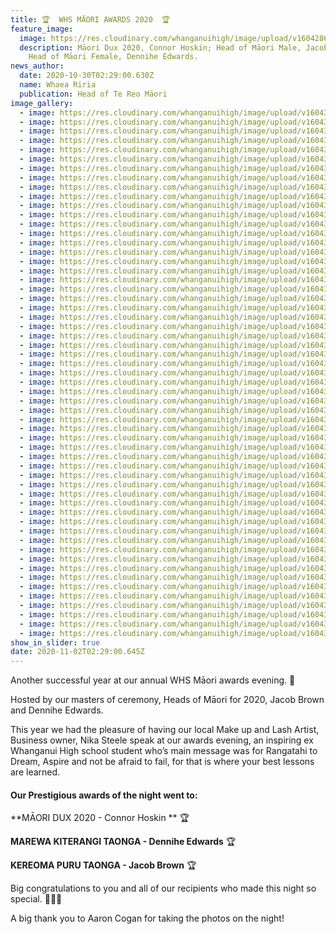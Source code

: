 ```yaml
---
title: 🏆  WHS MĀORI AWARDS 2020  🏆
feature_image:
  image: https://res.cloudinary.com/whanganuihigh/image/upload/v1604286171/News/Connor-Dennihe-_-Jacob.jpg
  description: Māori Dux 2020, Connor Hoskin; Head of Māori Male, Jacob Brown and
    Head of Māori Female, Dennihe Edwards.
news_author:
  date: 2020-10-30T02:29:00.630Z
  name: Whaea Riria
  publication: Head of Te Reo Māori
image_gallery:
  - image: https://res.cloudinary.com/whanganuihigh/image/upload/v1604351503/News/Maori%20Awards%202020%20for%20Website/1.IMG_1240.jpg
  - image: https://res.cloudinary.com/whanganuihigh/image/upload/v1604351561/News/Maori%20Awards%202020%20for%20Website/2.IMG_1241.jpg
  - image: https://res.cloudinary.com/whanganuihigh/image/upload/v1604351529/News/Maori%20Awards%202020%20for%20Website/3.IMG_1244.jpg
  - image: https://res.cloudinary.com/whanganuihigh/image/upload/v1604351638/News/Maori%20Awards%202020%20for%20Website/4.IMG_1245.jpg
  - image: https://res.cloudinary.com/whanganuihigh/image/upload/v1604351694/News/Maori%20Awards%202020%20for%20Website/5.IMG_1249.jpg
  - image: https://res.cloudinary.com/whanganuihigh/image/upload/v1604351726/News/Maori%20Awards%202020%20for%20Website/6.IMG_1251.jpg
  - image: https://res.cloudinary.com/whanganuihigh/image/upload/v1604351734/News/Maori%20Awards%202020%20for%20Website/7.IMG_1252.jpg
  - image: https://res.cloudinary.com/whanganuihigh/image/upload/v1604351741/News/Maori%20Awards%202020%20for%20Website/8.IMG_1255.jpg
  - image: https://res.cloudinary.com/whanganuihigh/image/upload/v1604351745/News/Maori%20Awards%202020%20for%20Website/9.IMG_1257.jpg
  - image: https://res.cloudinary.com/whanganuihigh/image/upload/v1604351501/News/Maori%20Awards%202020%20for%20Website/10.IMG_1262.jpg
  - image: https://res.cloudinary.com/whanganuihigh/image/upload/v1604351501/News/Maori%20Awards%202020%20for%20Website/11.IMG_1265.jpg
  - image: https://res.cloudinary.com/whanganuihigh/image/upload/v1604351501/News/Maori%20Awards%202020%20for%20Website/12.IMG_1267.jpg
  - image: https://res.cloudinary.com/whanganuihigh/image/upload/v1604351502/News/Maori%20Awards%202020%20for%20Website/13.IMG_1269.jpg
  - image: https://res.cloudinary.com/whanganuihigh/image/upload/v1604351502/News/Maori%20Awards%202020%20for%20Website/14.IMG_1271.jpg
  - image: https://res.cloudinary.com/whanganuihigh/image/upload/v1604351529/News/Maori%20Awards%202020%20for%20Website/15.IMG_1274.jpg
  - image: https://res.cloudinary.com/whanganuihigh/image/upload/v1604351528/News/Maori%20Awards%202020%20for%20Website/16.IMG_1275.jpg
  - image: https://res.cloudinary.com/whanganuihigh/image/upload/v1604351529/News/Maori%20Awards%202020%20for%20Website/17.IMG_1276.jpg
  - image: https://res.cloudinary.com/whanganuihigh/image/upload/v1604351532/News/Maori%20Awards%202020%20for%20Website/18.IMG_1278.jpg
  - image: https://res.cloudinary.com/whanganuihigh/image/upload/v1604351555/News/Maori%20Awards%202020%20for%20Website/19.IMG_1280.jpg
  - image: https://res.cloudinary.com/whanganuihigh/image/upload/v1604351582/News/Maori%20Awards%202020%20for%20Website/20.IMG_1282.jpg
  - image: https://res.cloudinary.com/whanganuihigh/image/upload/v1604351584/News/Maori%20Awards%202020%20for%20Website/21.IMG_1286.jpg
  - image: https://res.cloudinary.com/whanganuihigh/image/upload/v1604351586/News/Maori%20Awards%202020%20for%20Website/22.IMG_1287.jpg
  - image: https://res.cloudinary.com/whanganuihigh/image/upload/v1604351584/News/Maori%20Awards%202020%20for%20Website/23.IMG_1288.jpg
  - image: https://res.cloudinary.com/whanganuihigh/image/upload/v1604351608/News/Maori%20Awards%202020%20for%20Website/24.IMG_1289.jpg
  - image: https://res.cloudinary.com/whanganuihigh/image/upload/v1604351619/News/Maori%20Awards%202020%20for%20Website/25.IMG_1290.jpg
  - image: https://res.cloudinary.com/whanganuihigh/image/upload/v1604351614/News/Maori%20Awards%202020%20for%20Website/26.IMG_1291.jpg
  - image: https://res.cloudinary.com/whanganuihigh/image/upload/v1604351636/News/Maori%20Awards%202020%20for%20Website/27.IMG_1292.jpg
  - image: https://res.cloudinary.com/whanganuihigh/image/upload/v1604351639/News/Maori%20Awards%202020%20for%20Website/28.IMG_1293.jpg
  - image: https://res.cloudinary.com/whanganuihigh/image/upload/v1604351528/News/Maori%20Awards%202020%20for%20Website/29.IMG_1294.jpg
  - image: https://res.cloudinary.com/whanganuihigh/image/upload/v1604351555/News/Maori%20Awards%202020%20for%20Website/30.IMG_1295.jpg
  - image: https://res.cloudinary.com/whanganuihigh/image/upload/v1604351556/News/Maori%20Awards%202020%20for%20Website/31.IMG_1296.jpg
  - image: https://res.cloudinary.com/whanganuihigh/image/upload/v1604351556/News/Maori%20Awards%202020%20for%20Website/32.IMG_1297.jpg
  - image: https://res.cloudinary.com/whanganuihigh/image/upload/v1604351557/News/Maori%20Awards%202020%20for%20Website/33.IMG_1298.jpg
  - image: https://res.cloudinary.com/whanganuihigh/image/upload/v1604351583/News/Maori%20Awards%202020%20for%20Website/34.IMG_1299.jpg
  - image: https://res.cloudinary.com/whanganuihigh/image/upload/v1604351590/News/Maori%20Awards%202020%20for%20Website/35.IMG_1300.jpg
  - image: https://res.cloudinary.com/whanganuihigh/image/upload/v1604351611/News/Maori%20Awards%202020%20for%20Website/36.IMG_1301.jpg
  - image: https://res.cloudinary.com/whanganuihigh/image/upload/v1604351612/News/Maori%20Awards%202020%20for%20Website/37.IMG_1302.jpg
  - image: https://res.cloudinary.com/whanganuihigh/image/upload/v1604351609/News/Maori%20Awards%202020%20for%20Website/38.IMG_1304.jpg
  - image: https://res.cloudinary.com/whanganuihigh/image/upload/v1604351637/News/Maori%20Awards%202020%20for%20Website/39.IMG_1305.jpg
  - image: https://res.cloudinary.com/whanganuihigh/image/upload/v1604351643/News/Maori%20Awards%202020%20for%20Website/40.IMG_1307.jpg
  - image: https://res.cloudinary.com/whanganuihigh/image/upload/v1604351647/News/Maori%20Awards%202020%20for%20Website/41.IMG_1308.jpg
  - image: https://res.cloudinary.com/whanganuihigh/image/upload/v1604351664/News/Maori%20Awards%202020%20for%20Website/42.IMG_1309.jpg
  - image: https://res.cloudinary.com/whanganuihigh/image/upload/v1604351665/News/Maori%20Awards%202020%20for%20Website/43.IMG_1310.jpg
  - image: https://res.cloudinary.com/whanganuihigh/image/upload/v1604351666/News/Maori%20Awards%202020%20for%20Website/44.IMG_1312.jpg
  - image: https://res.cloudinary.com/whanganuihigh/image/upload/v1604351669/News/Maori%20Awards%202020%20for%20Website/45.IMG_1315.jpg
  - image: https://res.cloudinary.com/whanganuihigh/image/upload/v1604351671/News/Maori%20Awards%202020%20for%20Website/46.IMG_1316.jpg
  - image: https://res.cloudinary.com/whanganuihigh/image/upload/v1604351677/News/Maori%20Awards%202020%20for%20Website/47.IMG_1318.jpg
  - image: https://res.cloudinary.com/whanganuihigh/image/upload/v1604351691/News/Maori%20Awards%202020%20for%20Website/48.IMG_1319.jpg
  - image: https://res.cloudinary.com/whanganuihigh/image/upload/v1604351689/News/Maori%20Awards%202020%20for%20Website/49.IMG_1321.jpg
  - image: https://res.cloudinary.com/whanganuihigh/image/upload/v1604351699/News/Maori%20Awards%202020%20for%20Website/50.IMG_1322.jpg
  - image: https://res.cloudinary.com/whanganuihigh/image/upload/v1604351698/News/Maori%20Awards%202020%20for%20Website/51.IMG_1323.jpg
  - image: https://res.cloudinary.com/whanganuihigh/image/upload/v1604351706/News/Maori%20Awards%202020%20for%20Website/52.IMG_1324.jpg
  - image: https://res.cloudinary.com/whanganuihigh/image/upload/v1604351716/News/Maori%20Awards%202020%20for%20Website/54.IMG_1328.jpg
  - image: https://res.cloudinary.com/whanganuihigh/image/upload/v1604351721/News/Maori%20Awards%202020%20for%20Website/ticket-to-maori-awards-without-ticket-number.jpg
  - image: https://res.cloudinary.com/whanganuihigh/image/upload/v1604351714/News/Maori%20Awards%202020%20for%20Website/56.IMG_1332.jpg
  - image: https://res.cloudinary.com/whanganuihigh/image/upload/v1604351718/News/Maori%20Awards%202020%20for%20Website/55.IMG_1329.jpg
  - image: https://res.cloudinary.com/whanganuihigh/image/upload/v1604351714/News/Maori%20Awards%202020%20for%20Website/53.IMG_1327.jpg
show_in_slider: true
date: 2020-11-02T02:29:00.645Z
---
```

Another successful year at our annual WHS Māori awards evening.  🎉

Hosted by our masters of ceremony, Heads of Māori for 2020, Jacob Brown and Dennihe Edwards.  

This year we had the pleasure of having our local Make up and Lash Artist, Business owner, Nika Steele speak at our awards evening, an inspiring ex Whanganui High school student who’s main message was for Rangatahi to Dream, Aspire and not be afraid to fail, for that is where your best lessons are learned.

#### Our Prestigious awards of the night went to: 

**MĀORI DUX 2020 - Connor Hoskin**  🏆

**MAREWA KITERANGI TAONGA - Dennihe Edwards**  🏆

**KEREOMA PURU TAONGA - Jacob Brown**  🏆

Big congratulations to you and all of our recipients who made this night so special.  👏👏🎊

A big thank you to Aaron Cogan for taking the photos on the night!
